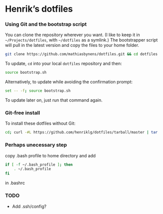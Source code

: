 # Henrik’s dotfiles

### Using Git and the bootstrap script

You can clone the repository wherever you want. (I like to keep it in `~/Projects/dotfiles`, with `~/dotfiles` as a symlink.) The bootstrapper script will pull in the latest version and copy the files to your home folder.

```bash
git clone https://github.com/mathiasbynens/dotfiles.git && cd dotfiles && source bootstrap.sh
```

To update, `cd` into your local `dotfiles` repository and then:

```bash
source bootstrap.sh
```

Alternatively, to update while avoiding the confirmation prompt:

```bash
set -- -f; source bootstrap.sh
```
To update later on, just run that command again.

### Git-free install

To install these dotfiles without Git:

```bash
cd; curl -#L https://github.com/henriklg/dotfiles/tarball/master | tar -xzv --strip-components 1 --exclude={README.md,bootstrap.sh}
```

### Perhaps unecessary step
copy .bash profile to home directory and add 

```bash
if [ -f ~/.bash_profile ]; then
    . ~/.bash_profile
fi
```
in .bashrc


### TODO
- Add .ssh/config?
